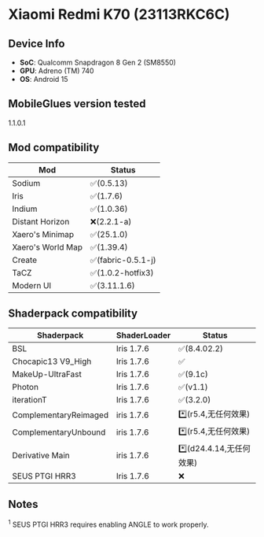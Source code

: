 <!-- markdownlint-disable MD033 -->

# Xiaomi Redmi K70 (23113RKC6C)

## Device Info

- **SoC**: Qualcomm Snapdragon 8 Gen 2 (SM8550)
- **GPU**: Adreno (TM) 740
- **OS**: Android 15

## MobileGlues version tested

1.1.0.1

## Mod compatibility

| **Mod**           | **Status**         |
| ----------------- | ------------------ |
| Sodium            | ✅(0.5.13)         |
| Iris              | ✅(1.7.6)          |
| Indium            | ✅(1.0.36)         |
| Distant Horizon   | ❌(2.2.1-a)        |
| Xaero's Minimap   | ✅(25.1.0)         |
| Xaero's World Map | ✅(1.39.4)         |
| Create            | ✅(fabric-0.5.1-j) |
| TaCZ              | ✅(1.0.2-hotfix3)  |
| Modern UI         | ✅(3.11.1.6)       |

## Shaderpack compatibility

| **Shaderpack**        | **ShaderLoader** | **Status**               |
| --------------------- | ---------------- | ------------------------ |
| BSL                   | Iris 1.7.6       | ✅(8.4.02.2)             |
| Chocapic13 V9_High    | Iris 1.7.6       | ✅                       |
| MakeUp-UltraFast      | Iris 1.7.6       | ✅(9.1c)                 |
| Photon                | Iris 1.7.6       | ✅(v1.1)                 |
| iterationT            | Iris 1.7.6       | ✅(3.2.0)                |
| ComplementaryReimaged | iris 1.7.6       | \*️⃣(r5.4,无任何效果)     |
| ComplementaryUnbound  | iris 1.7.6       | \*️⃣(r5.4,无任何效果)     |
| Derivative Main       | iris 1.7.6       | \*️⃣(d24.4.14,无任何效果) |
| SEUS PTGI HRR3        | Iris 1.7.6       | ❌                       |

## Notes

<sup>1</sup> SEUS PTGI HRR3 requires enabling ANGLE to work properly.
